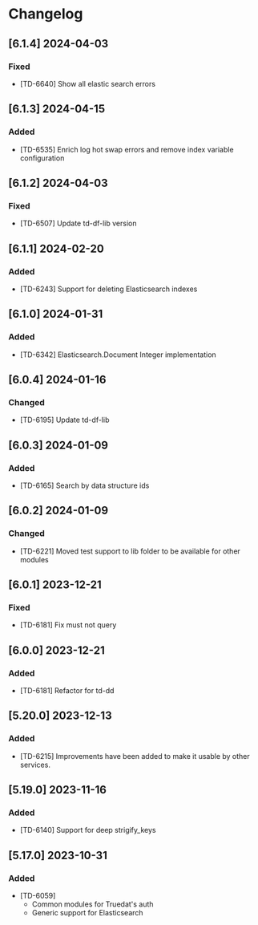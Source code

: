 # Changelog

## [6.1.4] 2024-04-03

### Fixed

- [TD-6640] Show all elastic search errors

## [6.1.3] 2024-04-15

### Added

- [TD-6535] Enrich log hot swap errors and remove index variable configuration 

## [6.1.2] 2024-04-03

### Fixed

- [TD-6507] Update td-df-lib version


## [6.1.1] 2024-02-20

### Added

- [TD-6243] Support for deleting Elasticsearch indexes

## [6.1.0] 2024-01-31

### Added

- [TD-6342] Elasticsearch.Document Integer implementation

## [6.0.4] 2024-01-16

### Changed

- [TD-6195] Update td-df-lib

## [6.0.3] 2024-01-09

### Added

- [TD-6165] Search by data structure ids

## [6.0.2] 2024-01-09

### Changed

- [TD-6221] Moved test support to lib folder to be available for other modules

## [6.0.1] 2023-12-21

### Fixed

- [TD-6181] Fix must not query

## [6.0.0] 2023-12-21

### Added

- [TD-6181] Refactor for td-dd

## [5.20.0] 2023-12-13

### Added

- [TD-6215] Improvements have been added to make it usable by other services.

## [5.19.0] 2023-11-16

### Added

- [TD-6140] Support for deep strigify_keys

## [5.17.0] 2023-10-31

### Added

- [TD-6059]
  - Common modules for Truedat's auth
  - Generic support for Elasticsearch
